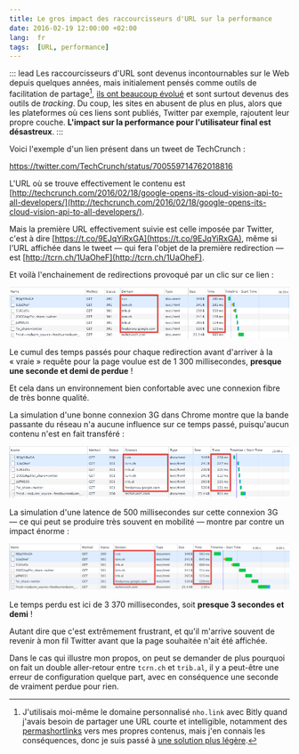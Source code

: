 ```yaml
---
title: Le gros impact des raccourcisseurs d'URL sur la performance
date: 2016-02-19 12:00:00 +02:00
lang:  fr
tags:  [URL, performance]
---
```


::: lead
Les raccourcisseurs d'URL sont devenus incontournables sur le Web depuis quelques années, mais initialement pensés comme outils de facilitation de partage[^nholink], [ils ont beaucoup évolué](http://www.lemonde.fr/technologies/article/2009/12/15/la-bataille-des-raccourcisseurs-d-adresses-web_1281072_651865.html) et sont surtout devenus des outils de _tracking_. Du coup, les sites en abusent de plus en plus, alors que les plateformes où ces liens sont publiés, Twitter par exemple, rajoutent leur propre couche. **L'impact sur la performance pour l'utilisateur final est désastreux**.
:::

[^nholink]: J'utilisais moi-même le domaine personnalisé `nho.link` avec Bitly quand j'avais besoin de partager une URL courte et intelligible, notamment des [permashortlinks](https://indiewebcamp.com/permashortlinks) vers mes propres contenus, mais j'en connais les conséquences, donc je suis passé à [une solution plus légère](https://github.com/nhoizey/1y).

Voici l'exemple d'un lien présent dans un tweet de TechCrunch :

https://twitter.com/TechCrunch/status/700559714762018816

L'URL où se trouve effectivement le contenu est [http://techcrunch.com/2016/02/18/google-opens-its-cloud-vision-api-to-all-developers/](http://techcrunch.com/2016/02/18/google-opens-its-cloud-vision-api-to-all-developers/).

Mais la première URL effectivement suivie est celle imposée par Twitter, c'est à dire [https://t.co/9EJqYiRxGA](https://t.co/9EJqYiRxGA), même si l'URL affichée dans le tweet — qui fera l'objet de la première redirection — est [http://tcrn.ch/1UaOheF](http://tcrn.ch/1UaOheF).

Et voilà l'enchainement de redirections provoqué par un clic sur ce lien :

![](impact-redirection-webperf-fibre.png "L'impact des redirections avec une connexion fibre")

Le cumul des temps passés pour chaque redirection avant d'arriver à la « vraie » requête pour la page voulue est de 1 300 millisecondes, **presque une seconde et demi de perdue** !

Et cela dans un environnement bien confortable avec une connexion fibre de très bonne qualité.

La simulation d'une bonne connexion 3G dans Chrome montre que la bande passante du réseau n'a aucune influence sur ce temps passé, puisqu'aucun contenu n'est en fait transféré :

![](impact-redirection-webperf-3g.png)

La simulation d'une latence de 500 millisecondes sur cette connexion 3G — ce qui peut se produire très souvent en mobilité — montre par contre un impact énorme :

![](impact-redirection-webperf-3g-latence.png)

Le temps perdu est ici de 3 370 millisecondes, soit **presque 3 secondes et demi** !

Autant dire que c'est extrêmement frustrant, et qu'il m'arrive souvent de revenir à mon fil Twitter avant que la page souhaitée n'ait été affichée.

Dans le cas qui illustre mon propos, on peut se demander de plus pourquoi on fait un double aller-retour entre `tcrn.ch` et `trib.al`, il y a peut-être une erreur de configuration quelque part, avec en conséquence une seconde de vraiment perdue pour rien.
